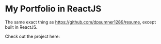 # My Portfolio in ReactJS

The same exact thing as <a href="https://github.com/dpsumner1289/resume" target="_blank">https://github.com/dpsumner1289/resume</a>, except built in ReactJS.

Check out the project here: <a href="https://douglassumner.com/" target="_blank">
